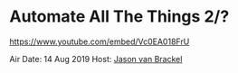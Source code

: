 # Automate All The Things 2/?

[https://www.youtube.com/embed/Vc0EA018FrU ](https://www.youtube.com/embed/Vc0EA018FrU )

Air Date: 14 Aug 2019
Host: [Jason van Brackel](twitter.com/jasonvanbrackel)